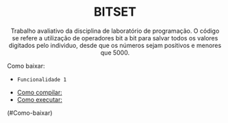 <h1 align="center">
    <a>BITSET </a>
</h1>
<p align="center">Trabalho avaliativo da disciplina de laboratório de programação. O código se refere a utilização de operadores bit a bit para salvar todos os valores digitados pelo individuo, desde que os números sejam positivos e menores que 5000.</p>


Como baixar:

- `Funcionalidade 1`
* [Como compilar:](#Como-compilar)
* [Como executar:](#Como-executar)

(#Como-baixar)
